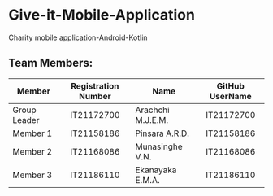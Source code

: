# Give-it-Mobile-Application
Charity mobile application-Android-Kotlin



## Team Members:

| Member | Registration Number | Name | GitHub UserName |
| ------------- |:-------------:| -----| :-----: |
| Group Leader | IT21172700 | Arachchi M.J.E.M. | IT21172700 |
| Member 1  | IT21158186 | Pinsara A.R.D. | IT21158186 |
| Member 2 | IT21168086 | Munasinghe V.N. | IT21168086 |
| Member 3 | IT21186110 | Ekanayaka E.M.A. | IT21186110 |
